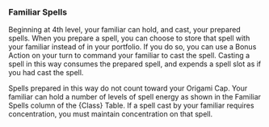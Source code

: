 ### Familiar Spells

Beginning at 4th level, your familiar can hold, and cast, your prepared spells.  When you prepare a spell, you can choose to store that spell with your familiar instead of in your portfolio.  If you do so, you can use a Bonus Action on your turn to command your familiar to cast the spell.  Casting a spell in this way consumes the prepared spell, and expends a spell slot as if you had cast the spell.

Spells prepared in this way do not count toward your Origami Cap.  Your familiar can hold a number of levels of spell energy as shown in the Familiar Spells column of the {Class} Table.  If a spell cast by your familiar requires concentration, you must maintain concentration on that spell.

